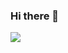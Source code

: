 ### Hi there 👋
![]([https://tenor.com/pt-BR/view/bom-dia-gif-2392815450786762864](https://media1.tenor.com/m/ITT8-Y02EHAAAAAC/bom-dia.gif))

<!--
**DudaPorcionato/DudaPorcionato** is a ✨ _special_ ✨ repository because its `README.md` (this file) appears on your GitHub profile.

Here are some ideas to get you started:

- 🔭 I’m currently working on ...
- 🌱 I’m currently learning ...
- 👯 I’m looking to collaborate on ...
- 🤔 I’m looking for help with ...
- 💬 Ask me about ...
- 📫 How to reach me: ...
- 😄 Pronouns: ...
- ⚡ Fun fact: ...
-->
